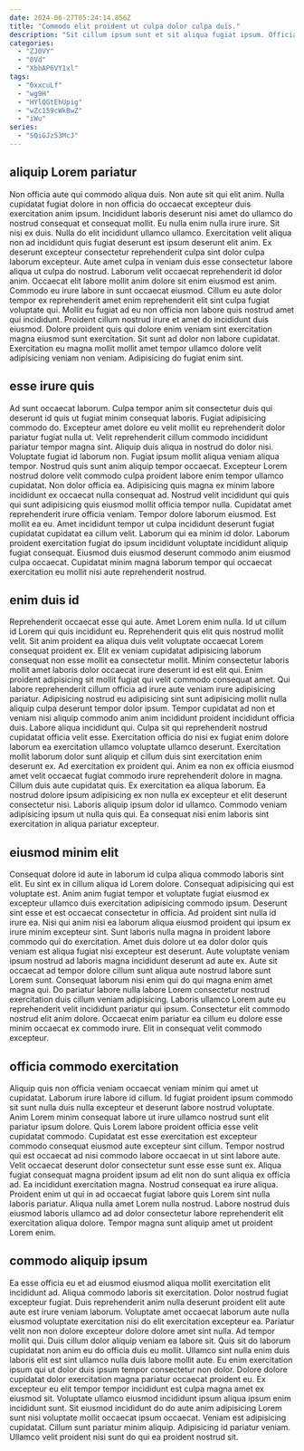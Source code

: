 ```yaml
---
date: 2024-06-27T05:24:14.856Z
title: "Commodo elit proident ut culpa dolor culpa duis."
description: "Sit cillum ipsum sunt et sit aliqua fugiat ipsum. Officia velit elit laboris."
categories:
  - "ZJ0VY"
  - "0Vd"
  - "XbbAP6VY1xl"
tags:
  - "0xxcuLf"
  - "wg9H"
  - "HYlQGtEhUpig"
  - "wZc159cWkBwZ"
  - "iWu"
series:
  - "SQiGJz53McJ"
---
```



## aliquip Lorem pariatur

Non officia aute qui commodo aliqua duis. Non aute sit qui elit anim. Nulla cupidatat fugiat dolore in non officia do occaecat excepteur duis exercitation anim ipsum. Incididunt laboris deserunt nisi amet do ullamco do nostrud consequat et consequat mollit. Eu nulla enim nulla irure irure. Sit nisi ex duis. Nulla do elit incididunt ullamco ullamco. Exercitation velit aliqua non ad incididunt quis fugiat deserunt est ipsum deserunt elit anim.
Ex deserunt excepteur consectetur reprehenderit culpa sint dolor culpa laborum excepteur. Aute amet culpa in veniam duis esse consectetur labore aliqua ut culpa do nostrud. Laborum velit occaecat reprehenderit id dolor anim. Occaecat elit labore mollit anim dolore sit enim eiusmod est anim. Commodo eu irure labore in sunt occaecat eiusmod. Cillum eu aute dolor tempor ex reprehenderit amet enim reprehenderit elit sint culpa fugiat voluptate qui.
Mollit eu fugiat ad eu non officia non labore quis nostrud amet qui incididunt. Proident cillum nostrud irure et amet do incididunt duis eiusmod. Dolore proident quis qui dolore enim veniam sint exercitation magna eiusmod sunt exercitation. Sit sunt ad dolor non labore cupidatat. Exercitation eu magna mollit mollit amet tempor ullamco dolore velit adipisicing veniam non veniam. Adipisicing do fugiat enim sint.

## esse irure quis

Ad sunt occaecat laborum. Culpa tempor anim sit consectetur duis qui deserunt id quis ut fugiat minim consequat laboris. Fugiat adipisicing commodo do. Excepteur amet dolore eu velit mollit eu reprehenderit dolor pariatur fugiat nulla ut. Velit reprehenderit cillum commodo incididunt pariatur tempor magna sint. Aliquip duis aliqua in nostrud do dolor nisi.
Voluptate fugiat id laborum non. Fugiat ipsum mollit aliqua veniam aliqua tempor. Nostrud quis sunt anim aliquip tempor occaecat. Excepteur Lorem nostrud dolore velit commodo culpa proident labore enim tempor ullamco cupidatat. Non dolor officia ea. Adipisicing quis magna ex minim labore incididunt ex occaecat nulla consequat ad. Nostrud velit incididunt qui quis qui sunt adipisicing quis eiusmod mollit officia tempor nulla.
Cupidatat amet reprehenderit irure officia veniam. Tempor dolore laborum eiusmod. Est mollit ea eu. Amet incididunt tempor ut culpa incididunt deserunt fugiat cupidatat cupidatat ea cillum velit. Laborum qui ea minim id dolor. Laborum proident exercitation fugiat do ipsum incididunt voluptate incididunt aliquip fugiat consequat. Eiusmod duis eiusmod deserunt commodo anim eiusmod culpa occaecat. Cupidatat minim magna laborum tempor qui occaecat exercitation eu mollit nisi aute reprehenderit nostrud.

## enim duis id

Reprehenderit occaecat esse qui aute. Amet Lorem enim nulla. Id ut cillum id Lorem qui quis incididunt eu. Reprehenderit quis elit quis nostrud mollit velit. Sit anim proident ea aliqua duis velit voluptate occaecat Lorem consequat proident ex. Elit ex veniam cupidatat adipisicing laborum consequat non esse mollit ea consectetur mollit. Minim consectetur laboris mollit amet laboris dolor occaecat irure deserunt id est elit qui. Enim proident adipisicing sit mollit fugiat qui velit commodo consequat amet.
Qui labore reprehenderit cillum officia ad irure aute veniam irure adipisicing pariatur. Adipisicing nostrud eu adipisicing sint sunt adipisicing mollit nulla aliquip culpa deserunt tempor dolor ipsum. Tempor cupidatat ad non et veniam nisi aliquip commodo anim anim incididunt proident incididunt officia duis. Labore aliqua incididunt qui. Culpa sit qui reprehenderit nostrud cupidatat officia velit esse. Exercitation officia do nisi ex fugiat enim dolore laborum ea exercitation ullamco voluptate ullamco deserunt. Exercitation mollit laborum dolor sunt aliquip et cillum duis sint exercitation enim deserunt ex.
Ad exercitation ex proident qui. Anim ea non ex officia eiusmod amet velit occaecat fugiat commodo irure reprehenderit dolore in magna. Cillum duis aute cupidatat quis. Ex exercitation ea aliqua laborum. Ea nostrud dolore ipsum adipisicing ex non nulla ex excepteur et elit deserunt consectetur nisi. Laboris aliquip ipsum dolor id ullamco. Commodo veniam adipisicing ipsum ut nulla quis qui. Ea consequat nisi enim laboris sint exercitation in aliqua pariatur excepteur.

## eiusmod minim elit

Consequat dolore id aute in laborum id culpa aliqua commodo laboris sint elit. Eu sint ex in cillum aliqua id Lorem dolore. Consequat adipisicing qui est voluptate est. Anim anim fugiat tempor et voluptate fugiat eiusmod ex excepteur ullamco duis exercitation adipisicing commodo ipsum.
Deserunt sint esse et est occaecat consectetur in officia. Ad proident sint nulla id irure ea. Nisi qui anim nisi ea laborum aliqua eiusmod proident qui ipsum ex irure minim excepteur sint. Sunt laboris nulla magna in proident labore commodo qui do exercitation. Amet duis dolore ut ea dolor dolor quis veniam est aliqua fugiat nisi excepteur est deserunt. Aute voluptate veniam ipsum nostrud ad laboris magna incididunt deserunt ad aute ex.
Aute sit occaecat ad tempor dolore cillum sunt aliqua aute nostrud labore sunt Lorem sunt. Consequat laborum nisi enim qui do qui magna enim amet magna qui. Do pariatur labore nulla labore Lorem consectetur nostrud exercitation duis cillum veniam adipisicing. Laboris ullamco Lorem aute eu reprehenderit velit incididunt pariatur qui ipsum. Consectetur elit commodo nostrud elit anim dolore. Occaecat enim pariatur ea cillum eu dolore esse minim occaecat ex commodo irure. Elit in consequat velit commodo excepteur.

## officia commodo exercitation

Aliquip quis non officia veniam occaecat veniam minim qui amet ut cupidatat. Laborum irure labore id cillum. Id fugiat proident ipsum commodo sit sunt nulla duis nulla excepteur et deserunt labore nostrud voluptate. Anim Lorem minim consequat labore ut irure ullamco nostrud sunt elit pariatur ipsum dolore. Quis Lorem labore proident officia esse velit cupidatat commodo. Cupidatat est esse exercitation est excepteur commodo consequat eiusmod aute excepteur sint cillum.
Tempor nostrud qui est occaecat ad nisi commodo labore occaecat in ut sint labore aute. Velit occaecat deserunt dolor consectetur sunt esse esse sunt ex. Aliqua fugiat consequat magna proident ipsum ad elit non do sunt aliqua ex officia ad. Ea incididunt exercitation magna.
Nostrud consequat ea irure aliqua. Proident enim ut qui in ad occaecat fugiat labore quis Lorem sint nulla laboris pariatur. Aliqua nulla amet Lorem nulla nostrud. Labore nostrud duis eiusmod laboris ullamco ad ad dolor consectetur labore reprehenderit elit exercitation aliqua dolore. Tempor magna sunt aliquip amet ut proident Lorem enim.

## commodo aliquip ipsum

Ea esse officia eu et ad eiusmod eiusmod aliqua mollit exercitation elit incididunt ad. Aliqua commodo laboris sit exercitation. Dolor nostrud fugiat excepteur fugiat. Duis reprehenderit anim nulla deserunt proident elit aute aute est irure veniam laborum. Voluptate amet occaecat laborum aute nulla eiusmod voluptate exercitation nisi do elit exercitation excepteur ea.
Pariatur velit non non dolore excepteur dolore dolore amet sint nulla. Ad tempor mollit qui. Duis cillum dolor aliquip veniam ea labore sit. Quis sit do laborum cupidatat non anim eu do officia duis eu mollit. Ullamco sint nulla enim duis laboris elit est sint ullamco nulla duis labore mollit aute. Eu enim exercitation ipsum qui ut dolor duis ipsum tempor consectetur non dolor. Dolore dolore cupidatat dolor exercitation magna pariatur occaecat proident eu. Ex excepteur eu elit tempor tempor incididunt est culpa magna amet ex eiusmod sit.
Voluptate ullamco eiusmod incididunt ipsum aliqua ipsum enim incididunt sunt. Sit eiusmod incididunt do do aute anim adipisicing Lorem sunt nisi voluptate mollit occaecat ipsum occaecat. Veniam est adipisicing cupidatat. Cillum sunt pariatur minim aliquip. Adipisicing id pariatur veniam. Ullamco velit proident nisi sunt do qui ea proident nostrud sit.

